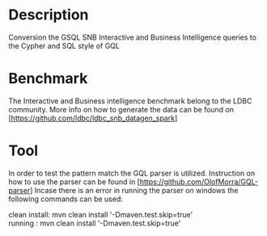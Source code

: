 # Description
Conversion the GSQL SNB Interactive and Business Intelligence queries to the Cypher and SQL style of GQL

# Benchmark
The Interactive and Business intelligence benchmark belong to the LDBC community. More info on how to generate the data can be found on [https://github.com/ldbc/ldbc_snb_datagen_spark]

# Tool
In order to test the pattern match the GQL parser is utilized. Instruction on how to use the parser can be found in [https://github.com/OlofMorra/GQL-parser]
Incase there is an error in running the parser on windows the following commands can be used:

clean install: mvn clean install '-Dmaven.test.skip=true' <br />
running : mvn clean install '-Dmaven.test.skip=true'
